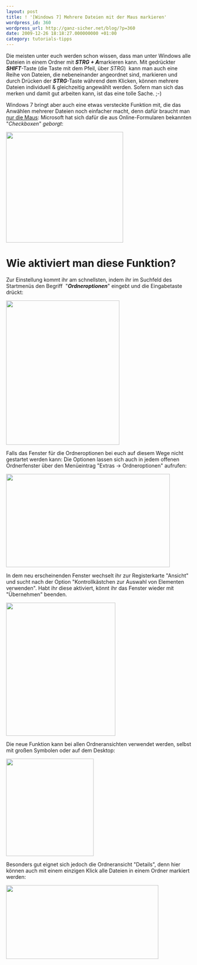 ```yaml
---
layout: post
title: ! '[Windows 7] Mehrere Dateien mit der Maus markieren'
wordpress_id: 360
wordpress_url: http://ganz-sicher.net/blog/?p=360
date: 2009-12-26 18:18:27.000000000 +01:00
category: tutorials-tipps
---
```

Die meisten unter euch werden schon wissen, dass man unter Windows alle Dateien in einem Ordner mit <em><strong>STRG + A</strong></em>markieren kann. Mit gedrückter <strong><em>SHIFT</em></strong>-Taste (die Taste mit dem Pfeil, über <em>STRG</em>)  kann man auch eine Reihe von Dateien, die nebeneinander angeordnet sind, markieren und durch Drücken der <strong><em>STRG</em></strong>-Taste während dem Klicken, können mehrere Dateien individuell &amp; gleichzeitig angewählt werden. Sofern man sich das merken und damit gut arbeiten kann, ist das eine tolle Sache. ;-)

Windows 7 bringt aber auch eine etwas versteckte Funktion mit, die das Anwählen mehrerer Dateien noch einfacher macht, denn dafür braucht man <span style="text-decoration: underline;">nur die Maus</span>: Microsoft hat sich dafür die aus Online-Formularen bekannten "<em>Checkboxen</em>" <em>geborgt</em>:

<img class="borderimg centered" title="dateien mit der maus markieren" src="{{site.baseurl}}/wp-content/uploads/dateien-mit-der-maus-markieren.png" alt="" width="318" height="300" />

<!--more-->

Wie aktiviert man diese Funktion?
=================================

<span style="font-weight: normal;">Zur Einstellung kommt ihr am schnellsten, indem ihr im Suchfeld des Startmenüs den Begriff  "<em><strong>Ordneroptionen</strong></em>" eingebt und die Eingabetaste drückt:</span>

<img class="borderimg centered" title="ordneroptionen aufrufen" src="{{site.baseurl}}/wp-content/uploads/ordneroptionen-aufrufen.png" alt="" width="308" height="391" />

Falls das Fenster für die Ordneroptionen bei euch auf diesem Wege nicht gestartet werden kann: Die Optionen lassen sich auch in jedem offenen Ordnerfenster über den Menüeintrag "Extras -&gt; Ordneroptionen" aufrufen:

<img class="borderimg centered" title="ordneroptionen im ordner aufrufen" src="{{site.baseurl}}/wp-content/uploads/ordneroptionen-im-ordner-aufrufen.png" alt="" width="445" height="253" />

In dem neu erscheinenden Fenster wechselt ihr zur Registerkarte "Ansicht" und sucht nach der Option "Kontrollkästchen zur Auswahl von Elementen verwenden". Habt ihr diese aktiviert, könnt ihr das Fenster wieder mit "Übernehmen" beenden.

<img class="borderimg centered" title="kontrollkästchen aktivieren" src="{{site.baseurl}}/wp-content/uploads/kontrollkaestchen-aktivieren.png" alt="" width="297" height="361" />

Die neue Funktion kann bei allen Ordneransichten verwendet werden, selbst mit großen Symbolen oder auf dem Desktop:

<img class="borderimg centered"  title="desktop - dateien markieren" src="{{site.baseurl}}/wp-content/uploads/desktop-dateien-markieren.png" alt="" width="238" height="264" />

Besonders gut eignet sich jedoch die Ordneransicht "Details", denn hier können auch mit einem einzigen Klick alle Dateien in einem Ordner markiert werden:

<img class="borderimg centered"  title="detailansicht - alle dateien markieren" src="{{site.baseurl}}/wp-content/uploads/detailansicht-alle-dateien-markieren1.png" alt="" width="414" height="200" />
